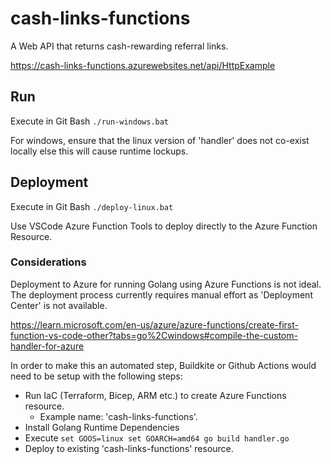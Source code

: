 # cash-links-functions
A Web API that returns cash-rewarding referral links.

https://cash-links-functions.azurewebsites.net/api/HttpExample

## Run
Execute in Git Bash
`./run-windows.bat`

For windows, ensure that the linux version of 'handler' does not co-exist locally else this will cause runtime lockups.

## Deployment
Execute in Git Bash
`./deploy-linux.bat`

Use VSCode Azure Function Tools to deploy directly to the Azure Function Resource.

### Considerations
Deployment to Azure for running Golang using Azure Functions is not ideal. The deployment process currently requires manual effort as 'Deployment Center' is not available.

https://learn.microsoft.com/en-us/azure/azure-functions/create-first-function-vs-code-other?tabs=go%2Cwindows#compile-the-custom-handler-for-azure

In order to make this an automated step, Buildkite or Github Actions would need to be setup with the following steps:
- Run IaC (Terraform, Bicep, ARM etc.) to create Azure Functions resource.
   - Example name: 'cash-links-functions'.
- Install Golang Runtime Dependencies
- Execute
 `set GOOS=linux
 set GOARCH=amd64
 go build handler.go`
- Deploy to existing 'cash-links-functions' resource.
